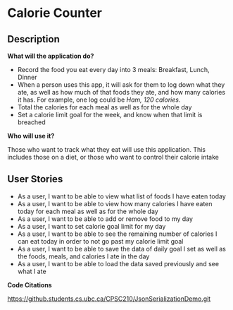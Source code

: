 # Calorie Counter

## Description

**What will the application do?**

 - Record the food you eat every day into 3 meals: Breakfast, Lunch, Dinner 
 - When a person uses this app, it will ask for them to log down what they ate, as well as 
 how much of that foods they ate, and how many calories it has. 
 For example, one log could be *Ham, 120 calories*. 
 - Total the calories for each meal as well as for the whole day
 - Set a calorie limit goal for the week, and know when that limit is breached
 
 
 **Who will use it?**
 
 Those who want to track what they eat will use this application. 
 This includes those on a diet, or those who want to control their calorie intake
 
 
 ## User Stories
 - As a user, I want to be able to view what list of foods I have eaten today 
 - As a user, I want to be able to view how many calories I have eaten today for each meal as
 well as for the whole day
 - As a user, I want to be able to add or remove food to my day
 - As a user, I want to set calorie goal limit for my day
 - As a user, I want to be able to see the remaining number of calories I can eat today
 in order to not go past my calorie limit goal
 - As a user, I want to be able to save the data of daily goal I set
 as well as the foods, meals, and calories I ate in the day
 - As a user, I want to be able to load the data saved previously and see what I ate 
 
  **Code Citations**
  
  https://github.students.cs.ubc.ca/CPSC210/JsonSerializationDemo.git
  
 
